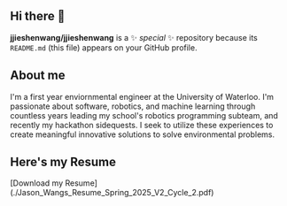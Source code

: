 ## Hi there 👋

**jjieshenwang/jjieshenwang** is a ✨ _special_ ✨ repository because its `README.md` (this file) appears on your GitHub profile.

## About me
I'm a first year enviornmental engineer at the University of Waterloo. I'm passionate about software, robotics, and machine learning through countless years leading my school's robotics programming subteam, and recently my hackathon sidequests. I seek to utilize these experiences to create meaningful innovative solutions to solve environmental problems.

## Here's my Resume
[Download my Resume] (./Jason_Wangs_Resume_Spring_2025_V2_Cycle_2.pdf)
